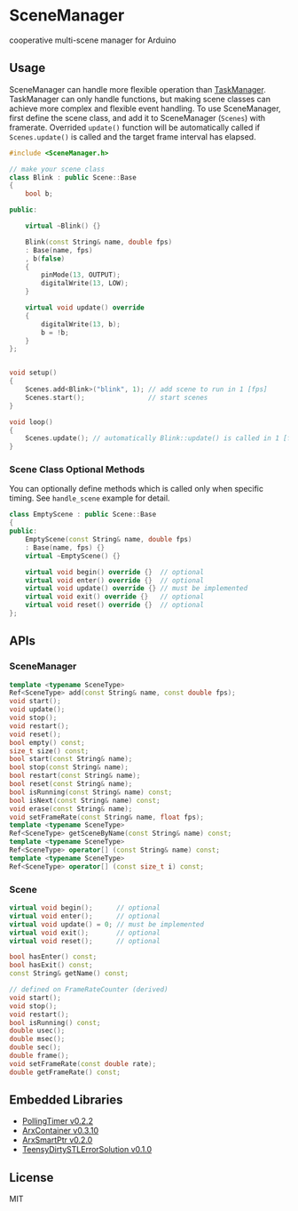 # SceneManager

cooperative multi-scene manager for Arduino


## Usage

SceneManager can handle more flexible operation than [TaskManager](https://github.com/hideakitai/TaskManager).
TaskManager can only handle functions, but making scene classes can achieve more complex and flexible event handling.
To use SceneManager, first define the scene class, and add it to SceneManager (`Scenes`) with framerate.
Overrided `update()` function will be automatically called if `Scenes.update()` is called and the target frame interval has elapsed.

```C++
#include <SceneManager.h>

// make your scene class
class Blink : public Scene::Base
{
    bool b;

public:

    virtual ~Blink() {}

    Blink(const String& name, double fps)
    : Base(name, fps)
    , b(false)
    {
        pinMode(13, OUTPUT);
        digitalWrite(13, LOW);
    }

    virtual void update() override
    {
        digitalWrite(13, b);
        b = !b;
    }
};


void setup()
{
    Scenes.add<Blink>("blink", 1); // add scene to run in 1 [fps]
    Scenes.start();                // start scenes
}

void loop()
{
    Scenes.update(); // automatically Blink::update() is called in 1 [fps]
}
```


### Scene Class Optional Methods

You can optionally define methods which is called only when specific timing.
See `handle_scene` example for detail.

```C++
class EmptyScene : public Scene::Base
{
public:
    EmptyScene(const String& name, double fps)
    : Base(name, fps) {}
    virtual ~EmptyScene() {}

    virtual void begin() override {}  // optional
    virtual void enter() override {}  // optional
    virtual void update() override {} // must be implemented
    virtual void exit() override {}   // optional
    virtual void reset() override {}  // optional
};
```

## APIs

### SceneManager

```C++
template <typename SceneType>
Ref<SceneType> add(const String& name, const double fps);
void start();
void update();
void stop();
void restart();
void reset();
bool empty() const;
size_t size() const;
bool start(const String& name);
bool stop(const String& name);
bool restart(const String& name);
bool reset(const String& name);
bool isRunning(const String& name) const;
bool isNext(const String& name) const;
void erase(const String& name);
void setFrameRate(const String& name, float fps);
template <typename SceneType>
Ref<SceneType> getSceneByName(const String& name) const;
template <typename SceneType>
Ref<SceneType> operator[] (const String& name) const;
template <typename SceneType>
Ref<SceneType> operator[] (const size_t i) const;
```

### Scene

```C++
virtual void begin();      // optional
virtual void enter();      // optional
virtual void update() = 0; // must be implemented
virtual void exit();       // optional
virtual void reset();      // optional

bool hasEnter() const;
bool hasExit() const;
const String& getName() const;

// defined on FrameRateCounter (derived)
void start();
void stop();
void restart();
bool isRunning() const;
double usec();
double msec();
double sec();
double frame();
void setFrameRate(const double rate);
double getFrameRate() const;
```

## Embedded Libraries

- [PollingTimer v0.2.2](https://github.com/hideakitai/PollingTimer)
- [ArxContainer v0.3.10](https://github.com/hideakitai/ArxContainer)
- [ArxSmartPtr v0.2.0](https://github.com/hideakitai/ArxSmartPtr)
- [TeensyDirtySTLErrorSolution v0.1.0](https://github.com/hideakitai/TeensyDirtySTLErrorSolution)


## License

MIT
